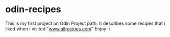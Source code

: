 # odin-recipes

This is my first project on Odin Project path. 
It describes some recipes that i liked when i visited "www.allrecipes.com"
Enjoy it